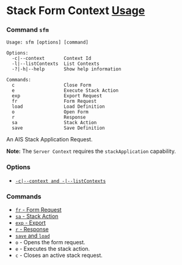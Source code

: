 # Stack Form Context [Usage](../README.md)
### Command `sfm`
```
Usage: sfm [options] [command]

Options:
  -c|--context       Context Id
  -l|--listContexts  List Contexts
  -?|-h|--help       Show help information

Commands:
  c                  Close Form
  e                  Execute Stack Action
  exp                Export Request
  fr                 Form Request
  load               Load Definition
  o                  Open Form
  r                  Response
  sa                 Stack Action
  save               Save Definition
```
An AIS Stack Application Request.

**Note:** The `Server Context` requires the `stackApplication` capability.

### Options
- [`-c|--context and -|--listContexts`](./opt-context-and-list.md)
### Commands
- [`fr` - Form Request](./cmd-fm-d.md)
- [`sa` - Stack Action](./cmd-sa.md)
- [`exp` - Export](./cmd-exp.md)
- [`r` - Response](./cmd-r.md)
- [`save` and `load`](./cmd-save-and-load.md)
- `o` - Opens the form request.
- `e` - Executes the stack action.
- `c` - Closes an active stack request.
